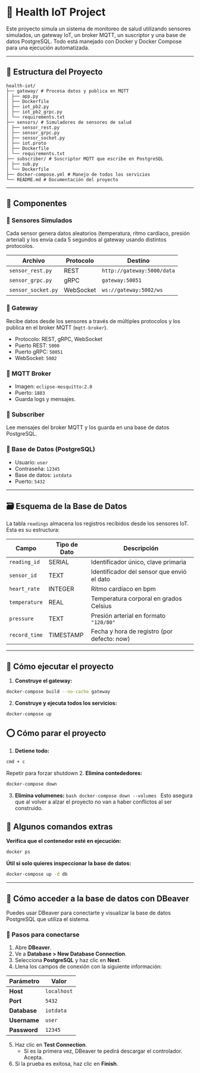 # 🏥 Health IoT Project

Este proyecto simula un sistema de monitoreo de salud utilizando sensores simulados, un gateway IoT, un broker MQTT, un suscriptor y una base de datos PostgreSQL. Todo está manejado con Docker y Docker Compose para una ejecución automatizada.

---

## 📁 Estructura del Proyecto
```
health-iot/
├── gateway/ # Procesa datos y publica en MQTT
│ ├── app.py
│ ├── Dockerfile
│ ├── iot_pb2.py
│ ├── iot_pb2_grpc.py
│ └── requirements.txt
├── sensors/ # Simuladores de sensores de salud
│ ├── sensor_rest.py
│ ├── sensor_grpc.py
│ ├── sensor_socket.py
│ ├── iot.proto
│ ├── Dockerfile
│ └── requirements.txt
├── subscriber/ # Suscriptor MQTT que escribe en PostgreSQL
│ ├── sub.py
│ └── Dockerfile
├── docker-compose.yml # Manejo de todos los servicios
└── README.md # Documentación del proyecto
```

---

## 🔌 Componentes

### 🔹 Sensores Simulados

Cada sensor genera datos aleatorios (temperatura, ritmo cardíaco, presión arterial) y los envía cada 5 segundos al gateway usando distintos protocolos.

| Archivo             | Protocolo   | Destino                        |
|---------------------|-------------|--------------------------------|
| `sensor_rest.py`    | REST        | `http://gateway:5000/data`     |
| `sensor_grpc.py`    | gRPC        | `gateway:50051`                |
| `sensor_socket.py`  | WebSocket   | `ws://gateway:5002/ws`         |

### 🔹 Gateway

Recibe datos desde los sensores a través de múltiples protocolos y los publica en el broker MQTT (`mqtt-broker`).

- Protocolo: REST, gRPC, WebSocket
- Puerto REST: `5000`
- Puerto gRPC: `50051`
- WebSocket: `5002`

### 🔹 MQTT Broker

- Imagen: `eclipse-mosquitto:2.0`
- Puerto: `1883`
- Guarda logs y mensajes.

### 🔹 Subscriber

Lee mensajes del broker MQTT y los guarda en una base de datos PostgreSQL.

### 🔹 Base de Datos (PostgreSQL)

- Usuario: `user`
- Contraseña: `12345`
- Base de datos: `iotdata`
- Puerto: `5432`

---
## 🗃️ Esquema de la Base de Datos

La tabla `readings` almacena los registros recibidos desde los sensores IoT. Esta es su estructura:

| Campo         | Tipo de Dato | Descripción                                  |
|---------------|--------------|----------------------------------------------|
| `reading_id`  | SERIAL       | Identificador único, clave primaria          |
| `sensor_id`   | TEXT         | Identificador del sensor que envió el dato   |
| `heart_rate`  | INTEGER      | Ritmo cardíaco en bpm                        |
| `temperature` | REAL         | Temperatura corporal en grados Celsius       |
| `pressure`    | TEXT         | Presión arterial en formato `"120/80"`       |
| `record_time` | TIMESTAMP    | Fecha y hora de registro (por defecto: now)  |

---
## 🚀 Cómo ejecutar el proyecto

1. **Construye el gateway:**

```bash
docker-compose build --no-cache gateway
```
2. **Construye y ejecuta todos los servicios:**

```bash
docker-compose up
```
## ⭕ Cómo parar el proyecto
1. **Detiene todo:**
 ```bash
 cmd + c
 ```
 Repetir para forzar shutdown
2. **Elimina contededores:**
```bash
docker-compose down
```
3. **Elimina volumenes:**
``bash
docker-compose down --volumes
``
Esto asegura que al volver a alzar el proyecto no van a haber conflictos al ser construido.
## 🔎 Algunos comandos extras

**Verifica que el contenedor esté en ejecución:**

```bash
docker ps
```
**Útil si solo quieres inspeccionar la base de datos:**

```bash
docker-compose up -d db
```
---
## 🐘 Cómo acceder a la base de datos con DBeaver

Puedes usar DBeaver para conectarte y visualizar la base de datos PostgreSQL que utiliza el sistema.

### 🔧 Pasos para conectarse

1. Abre **DBeaver**.
2. Ve a **Database > New Database Connection**.
3. Selecciona **PostgreSQL** y haz clic en **Next**.
4. Llena los campos de conexión con la siguiente información:

| Parámetro    | Valor         |
|--------------|---------------|
| **Host**     | `localhost`   |
| **Port**     | `5432`        |
| **Database** | `iotdata`     |
| **Username** | `user`        |
| **Password** | `12345`       |

5. Haz clic en **Test Connection**.
   - Si es la primera vez, DBeaver te pedirá descargar el controlador. Acepta.
6. Si la prueba es exitosa, haz clic en **Finish**.
